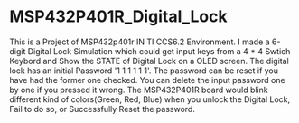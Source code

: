 # MSP432P401R_Digital_Lock

This is a Project of MSP432p401r IN TI CCS6.2 Environment.
I made a 6-digit Digital Lock Simulation which could get input keys from a 4 * 4 Swtich Keybord and Show the STATE of Digital Lock on a OLED screen.
The digital lock has an initial Password '1 1 1 1 1 1'.
The password can be reset if you have had the former one checked.
You can delete the input password one by one if you pressed it wrong.
The MSP432P401R board would blink different kind of colors(Green, Red, Blue) when you unlock the Digital Lock, Fail to do so, or Successfully Reset the password.
